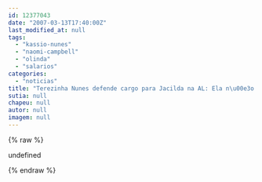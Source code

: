 ```yaml
---
id: 12377043
date: "2007-03-13T17:40:00Z"
last_modified_at: null
tags:
  - "kassio-nunes"
  - "naomi-campbell"
  - "olinda"
  - "salarios"
categories:
  - "noticias"
title: "Terezinha Nunes defende cargo para Jacilda na AL: Ela n\u00e3o pode viver com um sal\u00e1rio de R$ 1 mil  de Olinda"
sutia: null
chapeu: null
autor: null
imagem: null
---
```

{% raw %}
<p>undefined </p>
{% endraw %}